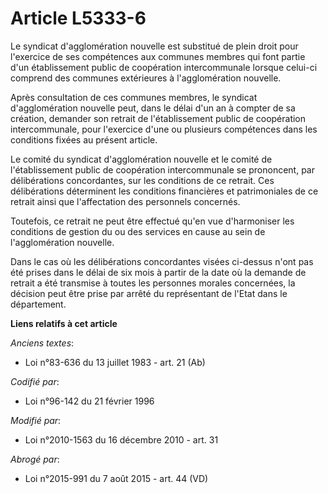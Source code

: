 # Article L5333-6

Le syndicat d'agglomération nouvelle est substitué de plein droit pour l'exercice de ses compétences aux communes membres qui
font partie d'un établissement public de coopération intercommunale lorsque celui-ci comprend des communes extérieures à
l'agglomération nouvelle.

Après consultation de ces communes membres, le syndicat d'agglomération nouvelle peut, dans le délai d'un an à compter de sa
création, demander son retrait de l'établissement public de coopération intercommunale, pour l'exercice d'une ou plusieurs
compétences dans les conditions fixées au présent article.

Le comité du syndicat d'agglomération nouvelle et le comité de l'établissement public de coopération intercommunale se
prononcent, par délibérations concordantes, sur les conditions de ce retrait. Ces délibérations déterminent les conditions
financières et patrimoniales de ce retrait ainsi que l'affectation des personnels concernés.

Toutefois, ce retrait ne peut être effectué qu'en vue d'harmoniser les conditions de gestion du ou des services en cause au
sein de l'agglomération nouvelle.

Dans le cas où les délibérations concordantes visées ci-dessus n'ont pas été prises dans le délai de six mois à partir de la
date où la demande de retrait a été transmise à toutes les personnes morales concernées, la décision peut être prise par
arrêté du représentant de l'Etat dans le département.

**Liens relatifs à cet article**

_Anciens textes_:

  - Loi n°83-636 du 13 juillet 1983 - art. 21 (Ab)

_Codifié par_:

  - Loi n°96-142 du 21 février 1996

_Modifié par_:

  - Loi n°2010-1563 du 16 décembre 2010 - art. 31

_Abrogé par_:

  - Loi n°2015-991 du 7 août 2015 - art. 44 (VD)
